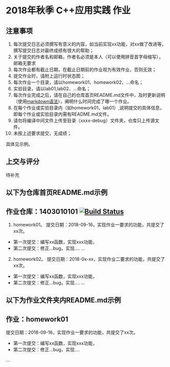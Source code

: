 # 2018年秋季 C++应用实践 作业

## 注意事项

1. 每次提交日志必须撰写有意义的内容，如当前实现xx功能，对xx做了改进等，撰写提交日志对最终成绩有很大的帮助；
2. 关于提交的作者名和邮箱，作者名必须是本人（可以使用拼音首字母缩写），邮箱无要求
3. 每次作业都有截止日期，在截止日期前的作业视为有效作业，否则无效；
4. 提交作业时，请附上运行时状态图；
5. 每次作业一个目录，请以homework01、homework02、...命名；
6. 实验目录，请以lab01,lab02、...命名；
7. 每次作业完成之后，请在自己的仓库首页README.md文件中，及时更新说明（使用[markdown语法]( https://coding.net/help/doc/project/markdown.html )），阐明什么时间完成了哪一个作业。
8. 在每个作业或实验目录内（如homework01、lab01）,说明提交的具体信息，即每个作业或实验目录内需有README.md文件。
9. 请勿将编译中间文件上传至目录（xxxx-debug）文件夹，仓库只上传源文件。
10. 未按上述要求提交，无成绩；

具体见示例。


## 上交与评分

待补充



## 以下为仓库首页README.md示例

## 作业仓库：1403010101 [![Build Status](https://travis-ci.org/njuFerret/Qt_2018_Fall.svg?branch=master)](https://travis-ci.org/njuFerret/Qt_2018_Fall)

1. homework01。 提交日期：2018-09-16，实现作业一要求的功能，共提交了xx次。
- 第一次提交：编写xx函数，实现xxx功能，
- 第二次提交：修正...bug，实现....
...

2. homework02。 提交日期：2018-0x-xx，实现作业二要求的功能，共提交了xx次。
- 第一次提交：编写xx函数，实现xxx功能，
- 第二次提交：修正...bug，实现....
...


## 以下为作业文件夹内README.md示例

## 作业：homework01

提交日期：2018-09-16，实现作业一要求的功能，共提交了xx次。

- 第一次提交：编写xx函数，实现xxx功能，
- 第二次提交：修正...bug，实现....

...
